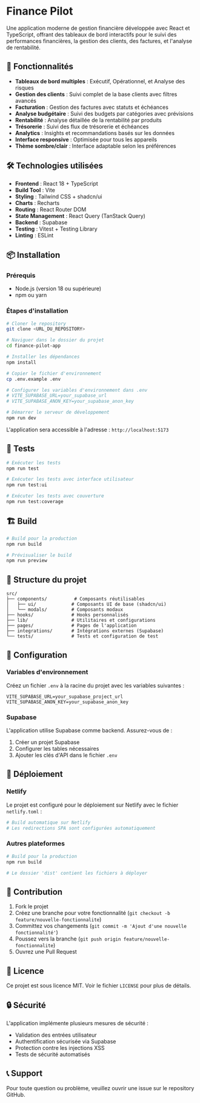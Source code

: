 # Finance Pilot

Une application moderne de gestion financière développée avec React et TypeScript, offrant des tableaux de bord interactifs pour le suivi des performances financières, la gestion des clients, des factures, et l'analyse de rentabilité.

## 🚀 Fonctionnalités

- **Tableaux de bord multiples** : Exécutif, Opérationnel, et Analyse des risques
- **Gestion des clients** : Suivi complet de la base clients avec filtres avancés
- **Facturation** : Gestion des factures avec statuts et échéances
- **Analyse budgétaire** : Suivi des budgets par catégories avec prévisions
- **Rentabilité** : Analyse détaillée de la rentabilité par produits
- **Trésorerie** : Suivi des flux de trésorerie et échéances
- **Analytics** : Insights et recommandations basés sur les données
- **Interface responsive** : Optimisée pour tous les appareils
- **Thème sombre/clair** : Interface adaptable selon les préférences

## 🛠️ Technologies utilisées

- **Frontend** : React 18 + TypeScript
- **Build Tool** : Vite
- **Styling** : Tailwind CSS + shadcn/ui
- **Charts** : Recharts
- **Routing** : React Router DOM
- **State Management** : React Query (TanStack Query)
- **Backend** : Supabase
- **Testing** : Vitest + Testing Library
- **Linting** : ESLint

## 📦 Installation

### Prérequis

- Node.js (version 18 ou supérieure)
- npm ou yarn

### Étapes d'installation

```bash
# Cloner le repository
git clone <URL_DU_REPOSITORY>

# Naviguer dans le dossier du projet
cd finance-pilot-app

# Installer les dépendances
npm install

# Copier le fichier d'environnement
cp .env.example .env

# Configurer les variables d'environnement dans .env
# VITE_SUPABASE_URL=your_supabase_url
# VITE_SUPABASE_ANON_KEY=your_supabase_anon_key

# Démarrer le serveur de développement
npm run dev
```

L'application sera accessible à l'adresse : `http://localhost:5173`

## 🧪 Tests

```bash
# Exécuter les tests
npm run test

# Exécuter les tests avec interface utilisateur
npm run test:ui

# Exécuter les tests avec couverture
npm run test:coverage
```

## 🏗️ Build

```bash
# Build pour la production
npm run build

# Prévisualiser le build
npm run preview
```

## 📁 Structure du projet

```
src/
├── components/          # Composants réutilisables
│   ├── ui/             # Composants UI de base (shadcn/ui)
│   └── modals/         # Composants modaux
├── hooks/              # Hooks personnalisés
├── lib/                # Utilitaires et configurations
├── pages/              # Pages de l'application
├── integrations/       # Intégrations externes (Supabase)
└── tests/              # Tests et configuration de test
```

## 🔧 Configuration

### Variables d'environnement

Créez un fichier `.env` à la racine du projet avec les variables suivantes :

```env
VITE_SUPABASE_URL=your_supabase_project_url
VITE_SUPABASE_ANON_KEY=your_supabase_anon_key
```

### Supabase

L'application utilise Supabase comme backend. Assurez-vous de :

1. Créer un projet Supabase
2. Configurer les tables nécessaires
3. Ajouter les clés d'API dans le fichier `.env`

## 🚀 Déploiement

### Netlify

Le projet est configuré pour le déploiement sur Netlify avec le fichier `netlify.toml` :

```bash
# Build automatique sur Netlify
# Les redirections SPA sont configurées automatiquement
```

### Autres plateformes

```bash
# Build pour la production
npm run build

# Le dossier 'dist' contient les fichiers à déployer
```

## 🤝 Contribution

1. Fork le projet
2. Créez une branche pour votre fonctionnalité (`git checkout -b feature/nouvelle-fonctionnalite`)
3. Committez vos changements (`git commit -m 'Ajout d'une nouvelle fonctionnalité'`)
4. Poussez vers la branche (`git push origin feature/nouvelle-fonctionnalite`)
5. Ouvrez une Pull Request

## 📝 Licence

Ce projet est sous licence MIT. Voir le fichier `LICENSE` pour plus de détails.

## 🔒 Sécurité

L'application implémente plusieurs mesures de sécurité :

- Validation des entrées utilisateur
- Authentification sécurisée via Supabase
- Protection contre les injections XSS
- Tests de sécurité automatisés

## 📞 Support

Pour toute question ou problème, veuillez ouvrir une issue sur le repository GitHub.
